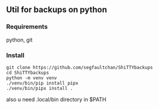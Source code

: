 ## Util for backups on python

### Requirements
python, git

### Install
```
git clone https://github.com/segfaultchan/ShiTTYbackups
cd ShiTTYbackups
python -m venv venv
./venv/bin/pip install pipx
./venv/bin/pipx install .
```
also u need .local/bin directory in $PATH
